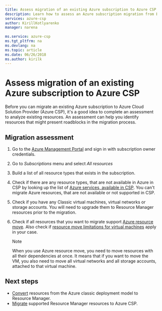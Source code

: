 ```yaml
---
title: Assess migration of an existing Azure subscription to Azure CSP | Microsoft Docs
description: Learn how to assess an Azure subscription migration from Enterprise Agreement or pay-as-you go to Azure Cloud Solution Provider (Azure CSP).
services: azure-csp
author: KirillKotlyarenko
manager: narena
 
ms.service: azure-csp
ms.tgt_pltfrm: na
ms.devlang: na
ms.topic: article
ms.date: 06/26/2018
ms.author: kirilk
---
```


#  Assess migration of an existing Azure subscription to Azure CSP

Before you can migrate an existing Azure subscription to Azure Cloud Solution Provider (Azure CSP), it's a good idea to complete an assessment to analyze existing resources. An assessment can help you identify resources that might present roadblocks in the migration process.

## Migration assessment

1. Go to the [Azure Management Portal](https://portal.azure.com) and sign in with subscription owner credentials.

2. Go to *Subscriptions* menu and select *All resources*

3. Build a list of all resource types that exists in the subscription.

4. Check if there are any resource types, that are not available in Azure in CSP by looking up the list of [Azure services, available in CSP](../../overview/azure-csp-available-services.md). You can't migrate Azure resources, that are not available or not supported in CSP.

5. Check if you have any Classic virtual machines, virtual networks or storage accounts. You will need to upgrade them to Resource Manager resources prior to the migration.

6. Check if all resources that you want to migrate support [Azure resource move](https://docs.microsoft.com/azure/azure-resource-manager/resource-group-move-resources#services-that-can-be-moved). Also check if [resource move limitations for virtual machines](https://docs.microsoft.com/azure/azure-resource-manager/resource-group-move-resources#virtual-machines-limitations) apply in your case.

	> [!NOTE]
	> When you use Azure resource move, you need to move resources with all their dependencies at once. It means that if you want to move the VM, you also need to move all virtual networks and all storage accounts, attached to that virtual machine. 

## Next steps

- [Convert](ea-open-direct-asm-to-arm.md) resources from the Azure classic deployment model to Resource Manager.
- [Migrate](ea-open-direct-arm-to-csp.md) supported Resource Manager resources to Azure CSP.
